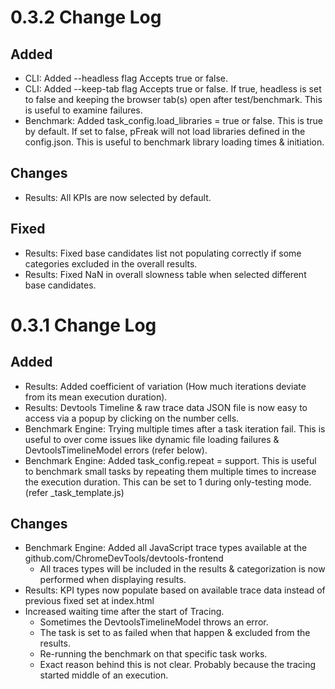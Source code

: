 # 0.3.2 Change Log

## Added
* CLI: Added --headless flag Accepts true or false.
* CLI: Added --keep-tab flag Accepts true or false. If true, headless is set to false and keeping the browser tab(s) open after test/benchmark. This is useful to examine failures.
* Benchmark: Added task_config.load_libraries = true or false. This is true by default. If set to false, pFreak will not load libraries defined in the config.json. This is useful to benchmark library loading times & initiation.

## Changes
* Results: All KPIs are now selected by default.

## Fixed
* Results: Fixed base candidates list not populating correctly if some categories excluded in the overall results.
* Results: Fixed NaN in overall slowness table when selected different base candidates.

# 0.3.1 Change Log

## Added
* Results: Added coefficient of variation (How much iterations deviate from its mean execution duration).
* Results: Devtools Timeline & raw trace data JSON file is now easy to access via a popup by clicking on the number cells.
* Benchmark Engine: Trying multiple times after a task iteration fail. This is useful to over come issues like dynamic file loading failures & DevtoolsTimelineModel errors (refer below).
* Benchmark Engine: Added task_config.repeat = <number> support. This is useful to benchmark small tasks by repeating them multiple times to increase the execution duration. This can be set to 1 during only-testing mode. (refer _task_template.js)

## Changes
* Benchmark Engine: Added all JavaScript trace types available at the github.com/ChromeDevTools/devtools-frontend
    * All traces types will be included in the results & categorization is now performed when displaying results.
* Results: KPI types now populate based on available trace data instead of previous fixed set at index.html
* Increased waiting time after the start of Tracing. 
    * Sometimes the DevtoolsTimelineModel throws an error.
    * The task is set to as failed when that happen & excluded from the results.
    * Re-running the benchmark on that specific task works.
    * Exact reason behind this is not clear. Probably because the tracing started middle of an execution.